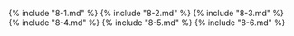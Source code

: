  {% include "8-1.md" %}
 {% include "8-2.md" %}
 {% include "8-3.md" %}
 {% include "8-4.md" %}
 {% include "8-5.md" %}
 {% include "8-6.md" %}